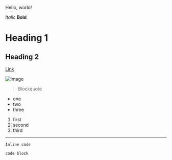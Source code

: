 Hello, world!

*Italic*
**Bold**
# Heading 1
## Heading 2
[Link](https://ucsd.edu/)

![Image](https://images.app.goo.gl/nWUyePnJomi57k6K6)
> Blockquote
* one
* two
* three

1. first
2. second
3. third

---

`Inline code`

```
code block
```

